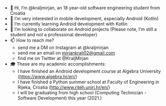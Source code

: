 - 👋 Hi, I’m @kraljmirjan, an 18 year-old software engineering student from Croatia
- 👀 I’m very interested in mobile development, especially Android (Kotlin)
- 🌱 I’m currently learning Android development with Kotlin
- 💞️ I’m looking to collaborate on Android projects (Please note, I’m still a student and not a professional developer)
- 📫 How to reach me? 
  - send me a DM on Instagram at @kraljmirjan
  - send me an email on mirjankralj02@gmail.com
  - find me on Twitter at @KraljMirjan
- 🎓 These are my academic accomplishments: 
  - I have finished an Android development course at Algebra University (https://www.algebra.hr/en/)
  - I have finished a Python summer school at Faculty of Engineering in Rijeka, Croatia (http://www.riteh.uniri.hr/en/)
  - I will be graduating from high school (Computing Technician - Software Development) this year (2021.)

<!---
kraljmirjan/kraljmirjan is a ✨ special ✨ repository because its `README.md` (this file) appears on your GitHub profile.
You can click the Preview link to take a look at your changes.
--->
